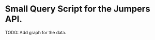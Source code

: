 Small Query Script for the Jumpers API.
==============================================

TODO: 
Add graph for the data.
